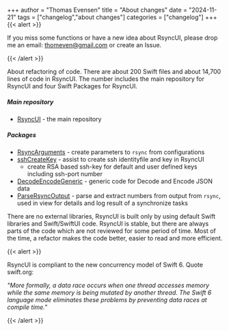 +++
author = "Thomas Evensen"
title = "About changes"
date = "2024-11-21"
tags = ["changelog","about changes"]
categories = ["changelog"]
+++
{{< alert >}}

If you miss some functions or have a new idea about RsyncUI, please drop me an email: <thomeven@gmail.com> or create an Issue.

{{< /alert >}}

About refactoring of code. There are about 200 Swift files and about 14,700 lines of code in RsyncUI. The number includes the
main repository for RsyncUI and four Swift Packages for RsyncUI.

##### Main repository

- [RsyncUI](https://github.com/rsyncOSX/RsyncUI) - the main repository

##### Packages

- [RsyncArguments](https://github.com/rsyncOSX/RsyncArguments) - create parameters to `rsync` from configurations
- [sshCreateKey](https://github.com/rsyncOSX/sshCreateKey) - assist to create ssh identityfile and key in RsyncUI
	- create RSA based ssh-key for default and user defined keys including ssh-port number
- [DecodeEncodeGeneric](https://github.com/rsyncOSX/DecodeEncodeGeneric) - generic code for Decode and Encode JSON data
- [ParseRsyncOutput](https://github.com/rsyncOSX/ParseRsyncOutput) - parse and extract numbers from output from `rsync`, used in view for details and
log result of a synchronize tasks

There are no external libraries, RsyncUI is built only by using default Swift libraries and Swift/SwiftUI code. RsyncUI is stable,
but there are always parts of the code which are not reviewed for some period of time. Most of the time, a refactor makes the code better,
easier to read and more efficient.

{{< alert >}}

RsyncUI is compliant to the new concurrency model of Swift 6. Quote swift.org:

*"More formally, a data race occurs when one thread accesses memory while the same memory is being mutated by another thread.
The Swift 6 language mode eliminates these problems by preventing data races at compile time."*

{{< /alert >}}
